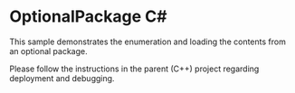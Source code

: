 # OptionalPackage C#

This sample demonstrates the enumeration and loading the contents from an optional package.

Please follow the instructions in the parent (C++) project regarding deployment and debugging.

